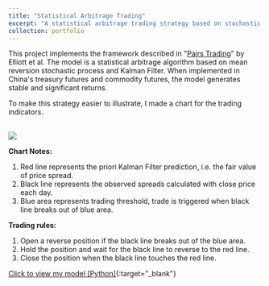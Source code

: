 ```yaml
---
title: "Statistical Arbitrage Trading"
excerpt: "A statistical arbitrage trading strategy based on stochastic spread model. <br/><img src='/images/Stochastic Spread image.png' style='zoom:100%'>"
collection: portfolio
---
```



This project implements the framework described in "[Pairs Trading](http://stat.wharton.upenn.edu/~steele/Courses/434/434Context/PairsTrading/PairsTradingQFin05.pdf)" by Elliott et al.
The model is a statistical arbitrage algorithm based on mean reversion stochastic process and Kalman Filter. When implemented in China's treasury futures and commodity futures, the model generates stable and significant returns.


To make this strategy easier to illustrate, I made a chart for the trading indicators.

<br/><img src='/images/Combo4 #25.png' style='zoom:100%'>

**Chart Notes:** 
1. Red line represents the priori Kalman Filter prediction, i.e. the fair value of price spread.
2. Black line represents the observed spreads calculated with close price each day.
3. Blue area represents trading threshold, trade is triggered when black line breaks out of blue area.

**Trading rules:** 
1. Open a reverse position if the black line breaks out of the blue area.
2. Hold the position and wait for the black line to reverse to the red line.
3. Close the position when the black line touches the red line.


[Click to view my model [Python]](https://github.com/HoagieT/Stochastic-Spread-Trading){:target="_blank"}
